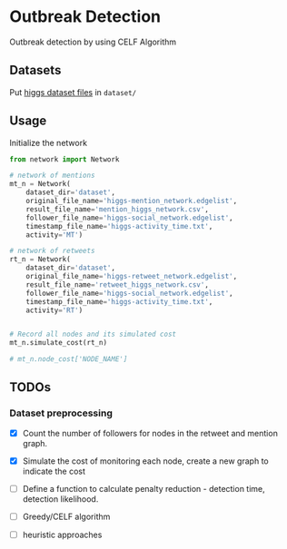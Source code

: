 # Outbreak Detection

Outbreak detection by using CELF Algorithm

## Datasets

Put [higgs dataset files](https://snap.stanford.edu/data/higgs-twitter.html) in `dataset/`

## Usage

Initialize the network

```python
from network import Network

# network of mentions
mt_n = Network(
    dataset_dir='dataset', 
    original_file_name='higgs-mention_network.edgelist', 
    result_file_name='mention_higgs_network.csv', 
    follower_file_name='higgs-social_network.edgelist', 
    timestamp_file_name='higgs-activity_time.txt',
    activity='MT')

# network of retweets
rt_n = Network(
    dataset_dir='dataset',
    original_file_name='higgs-retweet_network.edgelist',
    result_file_name='retweet_higgs_network.csv',
    follower_file_name='higgs-social_network.edgelist',
    timestamp_file_name='higgs-activity_time.txt',
    activity='RT')


# Record all nodes and its simulated cost
mt_n.simulate_cost(rt_n)

# mt_n.node_cost['NODE_NAME']
```

## TODOs

### Dataset preprocessing

- [x] Count the number of followers for nodes in the retweet and mention graph.

- [x] Simulate the cost of monitoring each node, create a new graph to indicate the cost

- [ ] Define a function to calculate penalty reduction - detection time, detection likelihood.

- [ ] Greedy/CELF algorithm

- [ ] heuristic approaches
